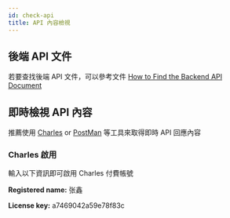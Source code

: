 ```yaml
---
id: check-api
title: API 內容檢視
---
```


## 後端 API 文件

若要查找後端 API 文件，可以參考文件 [How to Find the Backend API Document](https://docs.google.com/document/d/1kpQrmRFd9SQdxJonpaANbJdO7HmladcOac1oOqULC0Y/edit)

## 即時檢視 API 內容

推薦使用 [Charles](https://www.charlesproxy.com/) or [PostMan](https://www.postman.com/) 等工具來取得即時 API 回應內容

### Charles 啟用

輸入以下資訊即可啟用 Charles 付費帳號

**Registered name:**
张鑫

**License key:** 
a7469042a59e78f83c

